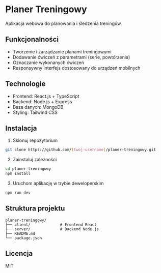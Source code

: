 # Planer Treningowy

Aplikacja webowa do planowania i śledzenia treningów.

## Funkcjonalności

- Tworzenie i zarządzanie planami treningowymi
- Dodawanie ćwiczeń z parametrami (serie, powtórzenia)
- Oznaczanie wykonanych ćwiczeń
- Responsywny interfejs dostosowany do urządzeń mobilnych

## Technologie

- Frontend: React.js + TypeScript
- Backend: Node.js + Express
- Baza danych: MongoDB
- Styling: Tailwind CSS

## Instalacja

1. Sklonuj repozytorium
```bash
git clone https://github.com/[twoj-username]/planer-treningowy.git
```

2. Zainstaluj zależności
```bash
cd planer-treningowy
npm install
```

3. Uruchom aplikację w trybie deweloperskim
```bash
npm run dev
```

## Struktura projektu

```
planer-treningowy/
├── client/             # Frontend React
├── server/             # Backend Node.js
├── README.md
└── package.json
```

## Licencja

MIT 
